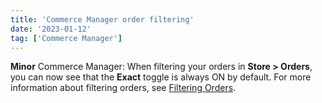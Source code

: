 ```yaml
---
title: 'Commerce Manager order filtering'
date: '2023-01-12'
tag: ['Commerce Manager']
---
```

**Minor**
Commerce Manager: When filtering your orders in **Store > Orders**, you can now see that the **Exact** toggle is always ON by default. For more information about filtering orders, see [Filtering Orders](dashboard/orders.md#filtering-orders).

